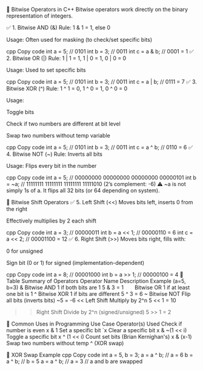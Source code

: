 🔧 Bitwise Operators in C++
Bitwise operators work directly on the binary representation of integers.

✅ 1. Bitwise AND (&)
Rule: 1 & 1 = 1, else 0

Usage: Often used for masking (to check/set specific bits)

cpp
Copy code
int a = 5;    // 0101
int b = 3;    // 0011
int c = a & b; // 0001 = 1
✅ 2. Bitwise OR (|)
Rule: 1 | 1 = 1, 1 | 0 = 1, 0 | 0 = 0

Usage: Used to set specific bits

cpp
Copy code
int a = 5;    // 0101
int b = 3;    // 0011
int c = a | b; // 0111 = 7
✅ 3. Bitwise XOR (^)
Rule: 1 ^ 1 = 0, 1 ^ 0 = 1, 0 ^ 0 = 0

Usage:

Toggle bits

Check if two numbers are different at bit level

Swap two numbers without temp variable

cpp
Copy code
int a = 5;    // 0101
int b = 3;    // 0011
int c = a ^ b; // 0110 = 6
✅ 4. Bitwise NOT (~)
Rule: Inverts all bits

Usage: Flips every bit in the number

cpp
Copy code
int a = 5;    // 00000000 00000000 00000000 00000101
int b = ~a;   // 11111111 11111111 11111111 11111010 (2’s complement: -6)
⚠️ ~a is not simply 1s of a. It flips all 32 bits (or 64 depending on system).

🔁 Bitwise Shift Operators
✅ 5. Left Shift (<<)
Moves bits left, inserts 0 from the right

Effectively multiplies by 2 each shift

cpp
Copy code
int a = 3;      // 00000011
int b = a << 1; // 00000110 = 6
int c = a << 2; // 00001100 = 12
✅ 6. Right Shift (>>)
Moves bits right, fills with:

0 for unsigned

Sign bit (0 or 1) for signed (implementation-dependent)

cpp
Copy code
int a = 8;      // 00001000
int b = a >> 1; // 00000100 = 4
📘 Table Summary of Operators
Operator	Name	Description	Example (a=5, b=3)
&	Bitwise AND	1 if both bits are 1	5 & 3 = 1
`	`	Bitwise OR	1 if at least one bit is 1
^	Bitwise XOR	1 if bits are different	5 ^ 3 = 6
~	Bitwise NOT	Flip all bits (inverts bits)	~5 = -6
<<	Left Shift	Multiply by 2^n	5 << 1 = 10
>>	Right Shift	Divide by 2^n (signed/unsigned)	5 >> 1 = 2

🧠 Common Uses in Programming
Use Case	Operator(s) Used
Check if number is even	x & 1
Set a specific bit	`x
Clear a specific bit	x & ~(1 << i)
Toggle a specific bit	x ^ (1 << i)
Count set bits (Brian Kernighan's)	x & (x-1)
Swap two numbers without temp	^ (XOR swap)

🔬 XOR Swap Example
cpp
Copy code
int a = 5, b = 3;
a = a ^ b; // a = 6
b = a ^ b; // b = 5
a = a ^ b; // a = 3
// a and b are swapped
